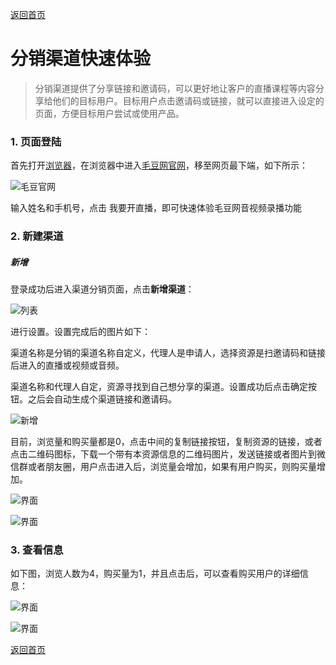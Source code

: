 [返回首页](../../README.md)

# 分销渠道快速体验

> 分销渠道提供了分享链接和邀请码，可以更好地让客户的直播课程等内容分享给他们的目标用户。目标用户点击邀请码或链接，就可以直接进入设定的页面，方便目标用户尝试或使用产品。

### 1. 页面登陆

首先打开[浏览器](http://www.google.cn/intl/zh-CN/chrome/browser/desktop/index.html)，在浏览器中进入[毛豆网官网](https://www.maodou.io)，移至网页最下端，如下所示：



![毛豆官网](https://of6ygwuso.qnssl.com/demo-howtobegin.png)

输入姓名和手机号，点击 我要开直播，即可快速体验毛豆网音视频录播功能

### 2. 新建渠道

##### 新增

登录成功后进入渠道分销页面，点击**新增渠道**：

![列表](https://of6ygwuso.qnssl.com/docs/quickstart/qs_channel_list.png)

进行设置。设置完成后的图片如下：

渠道名称是分销的渠道名称自定义，代理人是申请人，选择资源是扫邀请码和链接后进入的直播或视频或音频。

渠道名称和代理人自定，资源寻找到自己想分享的渠道。设置成功后点击确定按钮。之后会自动生成个渠道链接和邀请码。

![新增](https://of6ygwuso.qnssl.com/docs/quickstart/qs_channel_add.png)

目前，浏览量和购买量都是0，点击中间的复制链接按钮，复制资源的链接，或者点击二维码图标，下载一个带有本资源信息的二维码图片，发送链接或者图片到微信群或者朋友圈，用户点击进入后，浏览量会增加，如果有用户购买，则购买量增加。

![界面](https://of6ygwuso.qnssl.com/docs/quickstart/qs_channel_info.png)

![界面](https://of6ygwuso.qnssl.com/docs/quickstart/qs_channel_qrcode.png)

### 3. 查看信息

如下图，浏览人数为4，购买量为1，并且点击后，可以查看购买用户的详细信息：

![界面](https://of6ygwuso.qnssl.com/docs/quickstart/qs_channel_info1.png)

![界面](https://of6ygwuso.qnssl.com/docs/quickstart/qs_channel_user.png)

[返回首页](../../README.md)
